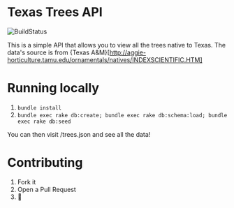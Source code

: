 Texas Trees API
=
![BuildStatus](https://travis-ci.org/bryanmikaelian/texas-trees-api.svg)

This is a simple API that allows you to view all the trees native to Texas. The data's source is from {Texas A&M}[http://aggie-horticulture.tamu.edu/ornamentals/natives/INDEXSCIENTIFIC.HTM]

Running locally
=

1. ```bundle install```
2. ```bundle exec rake db:create; bundle exec rake db:schema:load; bundle exec rake db:seed```


You can then visit /trees.json and see all the data!


Contributing
=

1. Fork it
2. Open a Pull Request
2. 🚢
